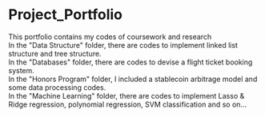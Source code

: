 # Project_Portfolio
This portfolio contains my codes of coursework and research <br />
In the "Data Structure" folder, there are codes to implement linked list structure and tree structure. <br />
In the "Databases" folder, there are codes to devise a flight ticket booking system. <br />
In the "Honors Program" folder, I included a stablecoin arbitrage model and some data processing codes. <br />
In the "Machine Learning" folder, there are codes to implement Lasso & Ridge regression, polynomial regression, SVM classification and so on...
